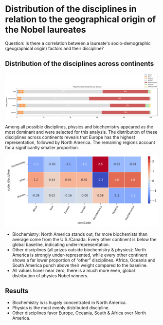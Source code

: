 # Distribution of the disciplines in relation to the geographical origin of the Nobel laureates 
Question: Is there a correlation between a laureate's socio-demographic (geographical origin) factors and their discipline?

## Distribution of the disciplines across continents
![Distribution of continets](../../notebooks_jupyter/wikidata_exploration/images/image_discipline/discipline_period_destribution.png "Distribution of the continets")

Among all possible disciplines, physics and biochemistry appeared as the most dominant and were selected for this analysis. The distribution of these disciplines across continents reveals that Europe has the highest representation, followed by North America. The remaining regions account for a significantly smaller proportion.

![Distribution of continets](../../notebooks_jupyter/wikidata_exploration/images/image_discipline/bivariate_discipline_period_destribution.png "Distribution of the continets")

* Biochemistry: North America stands out,  far more biochemists than average come from the U.S./Canada. Every other continent is below the global baseline, indicating under-representation.
* Other disciplines (all prizes outside biochemistry & physics): North America is strongly under-represented, while every other continent shows a far lower proportion of “other” disciplines. Africa, Oceania and South America punch above their weight compared to the baseline.
* All values hover near zero, there is a  much more even, global distribution of physics Nobel winners.

## Results
* Biochemistry is is hugely concentrated in North America.
* Physics is the most evenly distributed discipline.
* Other disciplines favor Europe, Oceania, South & Africa over North America. 

